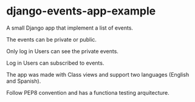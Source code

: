 # django-events-app-example
A small Django app that implement a list of events. 

The events can be private or public.

Only log in Users can see the private events.

Log in Users can subscribed to events.

The app was made with Class views and support two languages (English and Spanish).

Follow PEP8 convention and has a functiona testing arquitecture. 


